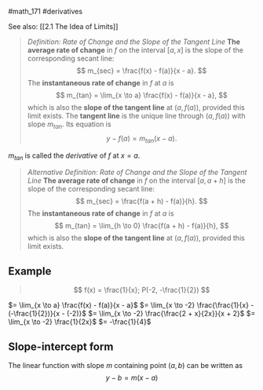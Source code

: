 #math_171 #derivatives

See also: [[2.1 The Idea of Limits]]

> *Definition: Rate of Change and the Slope of the Tangent Line*
> **The average rate of change** in $f$ on the interval $[a, x]$ is the slope of the corresponding secant line:
> $$ m_{sec} = \frac{f(x) - f(a)}{x - a}. $$
> The **instantaneous rate of change** in $f$ at $a$ is
> $$ m_{tan} = \lim_{x \to a} \frac{f(x) - f(a)}{x - a}, $$
> which is also the **slope of the tangent line** at $(a, f(a))$, provided this limit exists.
> The **tangent line** is the unique line through $(a, f(a))$ with slope $m_{tan}$. Its equation is
> $$ y - f(a) = m_{tan}(x - a). $$

$m_{tan}$ is called the *derivative* of $f$ at $x = a$.

> *Alternative Definition: Rate of Change and the Slope of the Tangent Line*
> **The average rate of change** in $f$ on the interval $[a, a + h]$ is the slope of the corresponding secant line:
> $$ m_{sec} = \frac{f(a + h) - f(a)}{h}. $$
> The **instantaneous rate of change** in $f$ at $a$ is
> $$ m_{tan} = \lim_{h \to 0} \frac{f(a + h) - f(a)}{h}, $$
> which is also the **slope of the tangent line** at $(a, f(a))$, provided this limit exists.

## Example

> $$ f(x) = \frac{1}{x}; P(-2, -\frac{1}{2}) $$

$= \lim_{x \to a} \frac{f(x) - f(a)}{x - a}$
$= \lim_{x \to -2} \frac{\frac{1}{x} - (-\frac{1}{2})}{x - (-2)}$
$= \lim_{x \to -2} \frac{\frac{2 + x}{2x}}{x + 2}$
$= \lim_{x \to -2} \frac{1}{2x}$
$= -\frac{1}{4}$

## Slope-intercept form

The linear function with slope $m$ containing point $(a, b)$ can be written as
$$ y - b = m(x - a) $$